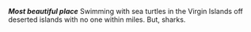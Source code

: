 ***Most beautiful place***
Swimming with sea turtles in the Virgin Islands off deserted islands with no one within miles. But, sharks. 
